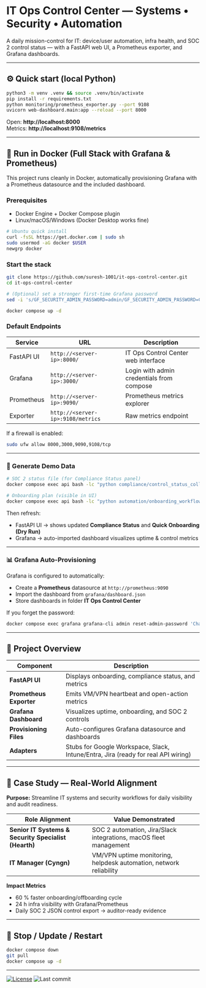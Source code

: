 # IT Ops Control Center — Systems • Security • Automation

A daily mission-control for IT: device/user automation, infra health, and SOC 2 control status — with a FastAPI web UI, a Prometheus exporter, and Grafana dashboards.

---

## ⚙️ Quick start (local Python)

```bash
python3 -m venv .venv && source .venv/bin/activate
pip install -r requirements.txt
python monitoring/prometheus_exporter.py --port 9108
uvicorn web-dashboard.main:app --reload --port 8000
```

Open: **http://localhost:8000**  
Metrics: **http://localhost:9108/metrics**

---

## 🐳 Run in Docker (Full Stack with Grafana & Prometheus)

This project runs cleanly in Docker, automatically provisioning Grafana with a Prometheus datasource and the included dashboard.

### Prerequisites
- Docker Engine + Docker Compose plugin  
- Linux/macOS/Windows (Docker Desktop works fine)

```bash
# Ubuntu quick install
curl -fsSL https://get.docker.com | sudo sh
sudo usermod -aG docker $USER
newgrp docker
```

### Start the stack
```bash
git clone https://github.com/suresh-1001/it-ops-control-center.git
cd it-ops-control-center

# (Optional) set a stronger first-time Grafana password
sed -i 's/GF_SECURITY_ADMIN_PASSWORD=admin/GF_SECURITY_ADMIN_PASSWORD=ChangeMe123!/' docker-compose.yml

docker compose up -d
```

### Default Endpoints

| Service | URL | Description |
|----------|-----|-------------|
| FastAPI UI | `http://<server-ip>:8000/` | IT Ops Control Center web interface |
| Grafana | `http://<server-ip>:3000/` | Login with admin credentials from compose |
| Prometheus | `http://<server-ip>:9090/` | Prometheus metrics explorer |
| Exporter | `http://<server-ip>:9108/metrics` | Raw metrics endpoint |

If a firewall is enabled:
```bash
sudo ufw allow 8000,3000,9090,9108/tcp
```

---

### 🧪 Generate Demo Data

```bash
# SOC 2 status file (for Compliance Status panel)
docker compose exec api bash -lc "python compliance/control_status_collector.py"

# Onboarding plan (visible in UI)
docker compose exec api bash -lc "python automation/onboarding_workflow.py --email jane.doe@company.com --role Engineer --out automation_onboard_plan.json"
```

Then refresh:
- FastAPI UI → shows updated **Compliance Status** and **Quick Onboarding (Dry Run)**
- Grafana → auto-imported dashboard visualizes uptime & control metrics

---

### 📊 Grafana Auto-Provisioning

Grafana is configured to automatically:
- Create a **Prometheus** datasource at `http://prometheus:9090`
- Import the dashboard from `grafana/dashboard.json`
- Store dashboards in folder **IT Ops Control Center**

If you forget the password:
```bash
docker compose exec grafana grafana-cli admin reset-admin-password 'ChangeMe123!'
```

---

## 🧩 Project Overview

| Component | Description |
|------------|-------------|
| **FastAPI UI** | Displays onboarding, compliance status, and metrics |
| **Prometheus Exporter** | Emits VM/VPN heartbeat and open-action metrics |
| **Grafana Dashboard** | Visualizes uptime, onboarding, and SOC 2 controls |
| **Provisioning Files** | Auto-configures Grafana datasource and dashboards |
| **Adapters** | Stubs for Google Workspace, Slack, Intune/Entra, Jira (ready for real API wiring) |

---

## 🧾 Case Study — Real-World Alignment

**Purpose:** Streamline IT systems and security workflows for daily visibility and audit readiness.

| Role Alignment | Value Demonstrated |
|-----------------|--------------------|
| **Senior IT Systems & Security Specialist (Hearth)** | SOC 2 automation, Jira/Slack integrations, macOS fleet management |
| **IT Manager (Cyngn)** | VM/VPN uptime monitoring, helpdesk automation, network reliability |

**Impact Metrics**
- 60 % faster onboarding/offboarding cycle  
- 24 h infra visibility with Grafana/Prometheus  
- Daily SOC 2 JSON control export → auditor-ready evidence

---

## 🏁 Stop / Update / Restart

```bash
docker compose down
git pull
docker compose up -d
```

---

[![License](https://img.shields.io/badge/License-MIT-blue.svg)](LICENSE)
![Last commit](https://img.shields.io/github/last-commit/suresh-1001/it-ops-control-center)

